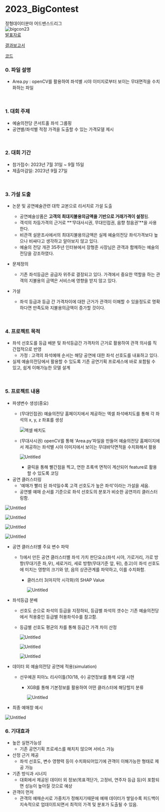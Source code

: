 # 2023_BigContest
정형데이터분야 어드밴스드리그  
![bigcon23](https://github.com/jun-suk/PJT_2023_BigContest/assets/73885257/43638b26-f2b1-447d-911d-b09c9246f169)  
[발표자료](https://github.com/jun-suk/PJT_2023_BigContest/blob/main/%5B%E1%84%87%E1%85%A1%E1%86%AF%E1%84%91%E1%85%AD%E1%84%8C%E1%85%A1%E1%84%85%E1%85%AD%5D%20%E1%84%8C%E1%85%A5%E1%86%BC%E1%84%92%E1%85%A7%E1%86%BC%E1%84%83%E1%85%A6%E1%84%8B%E1%85%B5%E1%84%90%E1%85%A5%E1%84%87%E1%85%AE%E1%86%AB%E1%84%8B%E1%85%A3_%E1%84%8B%E1%85%A5%E1%84%83%E1%85%B3%E1%84%87%E1%85%A2%E1%86%AB%E1%84%89%E1%85%B3%E1%84%83%E1%85%B3%E1%84%85%E1%85%B5%E1%84%80%E1%85%B3_%E1%84%90%E1%85%B5%E1%86%B7_%E1%84%8B%E1%85%B5%E1%84%8B%E1%85%A5%E1%84%83%E1%85%B3%E1%84%85%E1%85%B5%E1%86%B7.pdf)  

[결과보고서](https://github.com/jun-suk/PJT_2023_BigContest/blob/main/%5B%E1%84%80%E1%85%A7%E1%86%AF%E1%84%80%E1%85%AA%E1%84%87%E1%85%A9%E1%84%80%E1%85%A9%E1%84%89%E1%85%A5%5D%20%E1%84%8C%E1%85%A5%E1%86%BC%E1%84%92%E1%85%A7%E1%86%BC%E1%84%83%E1%85%A6%E1%84%8B%E1%85%B5%E1%84%90%E1%85%A5%E1%84%87%E1%85%AE%E1%86%AB%E1%84%8B%E1%85%A3_%E1%84%8B%E1%85%A5%E1%84%83%E1%85%B3%E1%84%87%E1%85%A2%E1%86%AB%E1%84%89%E1%85%B3%E1%84%83%E1%85%B3%E1%84%85%E1%85%B5%E1%84%80%E1%85%B3_%E1%84%90%E1%85%B5%E1%86%B7_%E1%84%8B%E1%85%B5%E1%84%8B%E1%85%A5%E1%84%83%E1%85%B3%E1%84%85%E1%85%B5%E1%86%B7.pdf)  

[코드](https://github.com/jun-suk/PJT_2023_BigContest/blob/main/%5B%E1%84%8F%E1%85%A9%E1%84%83%E1%85%B3%5D%20%E1%84%8C%E1%85%A5%E1%86%BC%E1%84%92%E1%85%A7%E1%86%BC%E1%84%83%E1%85%A6%E1%84%8B%E1%85%B5%E1%84%90%E1%85%A5%E1%84%87%E1%85%AE%E1%86%AB%E1%84%8B%E1%85%A3_%E1%84%90%E1%85%B5%E1%86%B7_%E1%84%8B%E1%85%B5%E1%84%8B%E1%85%A5%E1%84%83%E1%85%B3%E1%84%85%E1%85%B5%E1%86%B7.ipynb)
<br>

### 0. 파일 설명

- Area.py : openCV를 활용하여 좌석별 시야 이미지로부터 보이는 무대면적을 수치화하는 파일

<br>

### 1. 대회 주제

- 예술의전당 콘서트홀 좌석 그룹핑
- 공연별/좌석별 적정 가격을 도출할 수 있는 가격모델 제시

<br>

### 2. 대회 기간

- 참가접수: 2023년 7월 31일 ~ 9월 15일
- 제출마감일: 2023년 9월 27일

<br>

### 3. 가설 도출

- 논문 및 공연예술관련 대학 교본으로 리서치로 가설 도출
    - 공연예술상품은 **고객의 최대지불용의금액을 기반으로 거래가격이 설정**됨.
    - 객석의 차등가격의 근거로 **‘무대사시권, 무대인접권, 음향 청음권’**을 사용한다.
    - 비관객 설문조사에서의 최대지불용의금액은 실제 예술의전당 좌석가격보다 높으나 비싸다고 생각하고 알아보지 않고 있다.
    - 예술의 전당 개관 35주년 인터뷰에서 장형준 사장님은 관객과 함께하는 예술의전당을 강조하였다.
    
- 문제정의
    - 기존 좌석등급은 공급자 위주로 결정되고 있다. 가격에서 중요한 역할을 하는 관객의 지불용의 금액은 서비스에 영향을 받지 않고 있다.

- 가설
    - 좌석 등급과 등급 간 가격차이에 대한 근거가 관객이 이해할 수 있을정도로 명확하다면 만족도와 지불용의금액이 증가할 것이다.

<br>

### 4. 프로젝트 목적

- 좌석 선호도를 등급 배분 및 좌석등급간 가격차의 근거로 활용하여 관객 의사를 직간접적으로 반영
    - 가정 : 고객의 좌석예매 순서는 해당 공연에 대한 좌석 선호도를 내표하고 있다.
- 실제 예술의전당에서 활용할 수 있도록 기존 공연기획 프로세스에 바로 포함될 수 있고, 쉽게 이해가능한 모델 설계

<br>

### 5. 프로젝트 내용

- 파생변수 생성(중요)
    - (무대인접권) 예술의전당 홈페이지에서 제공하는 엑셀 좌석배치도를 통해 각 좌석의 x, y, z 좌표를 생성
        
        ![엑셀 배치도](%5B23%2009%5D%20%E1%84%8B%E1%85%A8%E1%84%89%E1%85%AE%E1%86%AF%E1%84%8B%E1%85%B4%E1%84%8C%E1%85%A5%E1%86%AB%E1%84%83%E1%85%A1%E1%86%BC%20%E1%84%8C%E1%85%AA%E1%84%89%E1%85%A5%E1%86%A8%20%E1%84%80%E1%85%B3%E1%84%85%E1%85%AE%E1%86%B8%E1%84%91%E1%85%B5%E1%86%BC%20%E1%84%86%E1%85%B5%E1%86%BE%20%E1%84%80%E1%85%A1%E1%84%80%E1%85%A7%E1%86%A8%E1%84%86%E1%85%A9%E1%84%83%E1%85%A6%20b814952164444bcb8581d194380b6f2f/Untitled%201.png)
        
    - (무대사시권) openCV를 통해 ‘Area.py’파일을 만들어 예술의전당 홈페이지에서 제공하는 좌석별 시야 이미지에서 보이는 무대바닥면적을 수치화해서 활용
        
        ![Untitled](%5B23%2009%5D%20%E1%84%8B%E1%85%A8%E1%84%89%E1%85%AE%E1%86%AF%E1%84%8B%E1%85%B4%E1%84%8C%E1%85%A5%E1%86%AB%E1%84%83%E1%85%A1%E1%86%BC%20%E1%84%8C%E1%85%AA%E1%84%89%E1%85%A5%E1%86%A8%20%E1%84%80%E1%85%B3%E1%84%85%E1%85%AE%E1%86%B8%E1%84%91%E1%85%B5%E1%86%BC%20%E1%84%86%E1%85%B5%E1%86%BE%20%E1%84%80%E1%85%A1%E1%84%80%E1%85%A7%E1%86%A8%E1%84%86%E1%85%A9%E1%84%83%E1%85%A6%20b814952164444bcb8581d194380b6f2f/Untitled%202.png)
        
        - 클릭을 통해 빨간점을 찍고, 연한 초록색 면적이 계산되어 feature로 활용할 수 있도록 코딩
- 공연 클러스터링
    - '예매가 빨리 된 좌석일수록 고객 선호도가 높은 좌석'이라는 가설을 세움.
    - 공연별 예매 순서를 기준으로 좌석 선호도의 분포가 비슷한 공연끼리 클러스터링함.

![Untitled](%5B23%2009%5D%20%E1%84%8B%E1%85%A8%E1%84%89%E1%85%AE%E1%86%AF%E1%84%8B%E1%85%B4%E1%84%8C%E1%85%A5%E1%86%AB%E1%84%83%E1%85%A1%E1%86%BC%20%E1%84%8C%E1%85%AA%E1%84%89%E1%85%A5%E1%86%A8%20%E1%84%80%E1%85%B3%E1%84%85%E1%85%AE%E1%86%B8%E1%84%91%E1%85%B5%E1%86%BC%20%E1%84%86%E1%85%B5%E1%86%BE%20%E1%84%80%E1%85%A1%E1%84%80%E1%85%A7%E1%86%A8%E1%84%86%E1%85%A9%E1%84%83%E1%85%A6%20b814952164444bcb8581d194380b6f2f/Untitled%203.png)

![Untitled](%5B23%2009%5D%20%E1%84%8B%E1%85%A8%E1%84%89%E1%85%AE%E1%86%AF%E1%84%8B%E1%85%B4%E1%84%8C%E1%85%A5%E1%86%AB%E1%84%83%E1%85%A1%E1%86%BC%20%E1%84%8C%E1%85%AA%E1%84%89%E1%85%A5%E1%86%A8%20%E1%84%80%E1%85%B3%E1%84%85%E1%85%AE%E1%86%B8%E1%84%91%E1%85%B5%E1%86%BC%20%E1%84%86%E1%85%B5%E1%86%BE%20%E1%84%80%E1%85%A1%E1%84%80%E1%85%A7%E1%86%A8%E1%84%86%E1%85%A9%E1%84%83%E1%85%A6%20b814952164444bcb8581d194380b6f2f/Untitled%204.png)

![Untitled](%5B23%2009%5D%20%E1%84%8B%E1%85%A8%E1%84%89%E1%85%AE%E1%86%AF%E1%84%8B%E1%85%B4%E1%84%8C%E1%85%A5%E1%86%AB%E1%84%83%E1%85%A1%E1%86%BC%20%E1%84%8C%E1%85%AA%E1%84%89%E1%85%A5%E1%86%A8%20%E1%84%80%E1%85%B3%E1%84%85%E1%85%AE%E1%86%B8%E1%84%91%E1%85%B5%E1%86%BC%20%E1%84%86%E1%85%B5%E1%86%BE%20%E1%84%80%E1%85%A1%E1%84%80%E1%85%A7%E1%86%A8%E1%84%86%E1%85%A9%E1%84%83%E1%85%A6%20b814952164444bcb8581d194380b6f2f/Untitled%205.png)

![Untitled](%5B23%2009%5D%20%E1%84%8B%E1%85%A8%E1%84%89%E1%85%AE%E1%86%AF%E1%84%8B%E1%85%B4%E1%84%8C%E1%85%A5%E1%86%AB%E1%84%83%E1%85%A1%E1%86%BC%20%E1%84%8C%E1%85%AA%E1%84%89%E1%85%A5%E1%86%A8%20%E1%84%80%E1%85%B3%E1%84%85%E1%85%AE%E1%86%B8%E1%84%91%E1%85%B5%E1%86%BC%20%E1%84%86%E1%85%B5%E1%86%BE%20%E1%84%80%E1%85%A1%E1%84%80%E1%85%A7%E1%86%A8%E1%84%86%E1%85%A9%E1%84%83%E1%85%A6%20b814952164444bcb8581d194380b6f2f/Untitled%206.png)

- 공연 클러스터별 주요 변수 파악
    - 1)에서 만든 공연 클러스터별 좌석 가치 판단요소(좌석 시야, 가로거리, 가로 방향(무대기준 좌,우), 세로거리, 세로 방향(무대기준 앞, 뒤), 층고)이 좌석 선호도에 미치는 영향의 크기와 양, 음의 상관관계를 파악하고, 이를 수치화함.
        - 클러스터 3(마지막 시각화)의 SHAP Value
            
            ![Untitled](%5B23%2009%5D%20%E1%84%8B%E1%85%A8%E1%84%89%E1%85%AE%E1%86%AF%E1%84%8B%E1%85%B4%E1%84%8C%E1%85%A5%E1%86%AB%E1%84%83%E1%85%A1%E1%86%BC%20%E1%84%8C%E1%85%AA%E1%84%89%E1%85%A5%E1%86%A8%20%E1%84%80%E1%85%B3%E1%84%85%E1%85%AE%E1%86%B8%E1%84%91%E1%85%B5%E1%86%BC%20%E1%84%86%E1%85%B5%E1%86%BE%20%E1%84%80%E1%85%A1%E1%84%80%E1%85%A7%E1%86%A8%E1%84%86%E1%85%A9%E1%84%83%E1%85%A6%20b814952164444bcb8581d194380b6f2f/Untitled%207.png)
            
        
- 좌석등급 분배
    - 선호도 순으로 좌석의 등급을 지정하되, 등급별 좌석의 갯수는 기존 예술의전당에서 적용중인 등급별 허용좌석수를 참고함.
    - 등급별 선호도 평균의 차를 통해 등급간 가격 차이 산정
        
        ![Untitled](%5B23%2009%5D%20%E1%84%8B%E1%85%A8%E1%84%89%E1%85%AE%E1%86%AF%E1%84%8B%E1%85%B4%E1%84%8C%E1%85%A5%E1%86%AB%E1%84%83%E1%85%A1%E1%86%BC%20%E1%84%8C%E1%85%AA%E1%84%89%E1%85%A5%E1%86%A8%20%E1%84%80%E1%85%B3%E1%84%85%E1%85%AE%E1%86%B8%E1%84%91%E1%85%B5%E1%86%BC%20%E1%84%86%E1%85%B5%E1%86%BE%20%E1%84%80%E1%85%A1%E1%84%80%E1%85%A7%E1%86%A8%E1%84%86%E1%85%A9%E1%84%83%E1%85%A6%20b814952164444bcb8581d194380b6f2f/Untitled%208.png)
        
        ![Untitled](%5B23%2009%5D%20%E1%84%8B%E1%85%A8%E1%84%89%E1%85%AE%E1%86%AF%E1%84%8B%E1%85%B4%E1%84%8C%E1%85%A5%E1%86%AB%E1%84%83%E1%85%A1%E1%86%BC%20%E1%84%8C%E1%85%AA%E1%84%89%E1%85%A5%E1%86%A8%20%E1%84%80%E1%85%B3%E1%84%85%E1%85%AE%E1%86%B8%E1%84%91%E1%85%B5%E1%86%BC%20%E1%84%86%E1%85%B5%E1%86%BE%20%E1%84%80%E1%85%A1%E1%84%80%E1%85%A7%E1%86%A8%E1%84%86%E1%85%A9%E1%84%83%E1%85%A6%20b814952164444bcb8581d194380b6f2f/Untitled%209.png)
        
        ![Untitled](%5B23%2009%5D%20%E1%84%8B%E1%85%A8%E1%84%89%E1%85%AE%E1%86%AF%E1%84%8B%E1%85%B4%E1%84%8C%E1%85%A5%E1%86%AB%E1%84%83%E1%85%A1%E1%86%BC%20%E1%84%8C%E1%85%AA%E1%84%89%E1%85%A5%E1%86%A8%20%E1%84%80%E1%85%B3%E1%84%85%E1%85%AE%E1%86%B8%E1%84%91%E1%85%B5%E1%86%BC%20%E1%84%86%E1%85%B5%E1%86%BE%20%E1%84%80%E1%85%A1%E1%84%80%E1%85%A7%E1%86%A8%E1%84%86%E1%85%A9%E1%84%83%E1%85%A6%20b814952164444bcb8581d194380b6f2f/Untitled%2010.png)
        

- 데이터 외 예술의전당 공연에 적용(simulation)
    - 선우예권 피아노 리사이틀(10/18, 수) 공연정보를 통해 모델 시현
        - XGB를 통해 기본정보를 활용하여 어떤 클러스터에 해당할지 분류
            
            ![Untitled](%5B23%2009%5D%20%E1%84%8B%E1%85%A8%E1%84%89%E1%85%AE%E1%86%AF%E1%84%8B%E1%85%B4%E1%84%8C%E1%85%A5%E1%86%AB%E1%84%83%E1%85%A1%E1%86%BC%20%E1%84%8C%E1%85%AA%E1%84%89%E1%85%A5%E1%86%A8%20%E1%84%80%E1%85%B3%E1%84%85%E1%85%AE%E1%86%B8%E1%84%91%E1%85%B5%E1%86%BC%20%E1%84%86%E1%85%B5%E1%86%BE%20%E1%84%80%E1%85%A1%E1%84%80%E1%85%A7%E1%86%A8%E1%84%86%E1%85%A9%E1%84%83%E1%85%A6%20b814952164444bcb8581d194380b6f2f/Untitled%2011.png)
            
- 최종 예매창 예시

![Untitled](%5B23%2009%5D%20%E1%84%8B%E1%85%A8%E1%84%89%E1%85%AE%E1%86%AF%E1%84%8B%E1%85%B4%E1%84%8C%E1%85%A5%E1%86%AB%E1%84%83%E1%85%A1%E1%86%BC%20%E1%84%8C%E1%85%AA%E1%84%89%E1%85%A5%E1%86%A8%20%E1%84%80%E1%85%B3%E1%84%85%E1%85%AE%E1%86%B8%E1%84%91%E1%85%B5%E1%86%BC%20%E1%84%86%E1%85%B5%E1%86%BE%20%E1%84%80%E1%85%A1%E1%84%80%E1%85%A7%E1%86%A8%E1%84%86%E1%85%A9%E1%84%83%E1%85%A6%20b814952164444bcb8581d194380b6f2f/Untitled%2012.png)

### 6. 기대효과

- 높은 실현가능성
    - 기존 공연기획 프로세스를 해치치 않으며 서비스 가능
- 산정 근거 제공
    - 좌석 선호도, 변수 영향력 등이 수치화되어있기에 관객이 이해가능한 형태로 제공 가능
- 기존 방식과 시너지
    - 대회에서 제공된 데이터 외 정보(목표객단가, 고정비, 연주자 등급 등)이 포함되면 성능이 높아질 것으로 예상
- 관객이 먼저
    - 관객의 예매순서로 가중치가 정해지기때문에 예매 데이터가 쌓일수록 피드백이 지속적으로 업데이트되면서 최적의 가격 및 분포가 도출될 수 있음.
